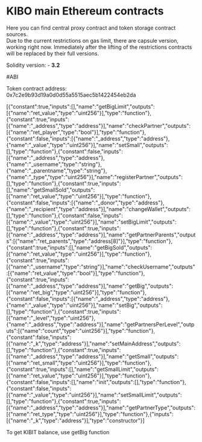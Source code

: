 # KIBO main Ethereum contracts

Here you can find central proxy contract and token storage contract sources.  
Due to the current restrictions on gas limit, there are capsule version, working right now.
Immediately after the lifting of the restrictions  contracts will be replaced by their full versions.

Solidity version: - **3.2**

#ABI 

Token contract address: 0x7c2e9b93d19a0d0d55a5515aec5b1422454eb2da

[{"constant":true,"inputs":[],"name":"getBigLimit","outputs":[{"name":"ret_value","type":"uint256"}],"type":"function"},{"constant":true,"inputs":[{"name":"_address","type":"address"}],"name":"checkPartner","outputs":[{"name":"ret_player","type":"bool"}],"type":"function"},{"constant":false,"inputs":[{"name":"_address","type":"address"},{"name":"_value","type":"uint256"}],"name":"setSmall","outputs":[],"type":"function"},{"constant":false,"inputs":[{"name":"_address","type":"address"},{"name":"_username","type":"string"},{"name":"_parentname","type":"string"},{"name":"_type","type":"uint256"}],"name":"registerPartner","outputs":[],"type":"function"},{"constant":true,"inputs":[],"name":"getSmallSold","outputs":[{"name":"ret_value","type":"uint256"}],"type":"function"},{"constant":false,"inputs":[{"name":"_donor","type":"address"},{"name":"_recipient","type":"address"}],"name":"changeWallet","outputs":[],"type":"function"},{"constant":false,"inputs":[{"name":"_value","type":"uint256"}],"name":"setBigLimit","outputs":[],"type":"function"},{"constant":true,"inputs":[{"name":"_address","type":"address"}],"name":"getPartnerParents","outputs":[{"name":"ret_parents","type":"address[8]"}],"type":"function"},{"constant":true,"inputs":[],"name":"getBigSold","outputs":[{"name":"ret_value","type":"uint256"}],"type":"function"},{"constant":true,"inputs":[{"name":"_username","type":"string"}],"name":"checkUsername","outputs":[{"name":"ret_value","type":"bool"}],"type":"function"},{"constant":true,"inputs":[{"name":"_address","type":"address"}],"name":"getBig","outputs":[{"name":"ret_big","type":"uint256"}],"type":"function"},{"constant":false,"inputs":[{"name":"_address","type":"address"},{"name":"_value","type":"uint256"}],"name":"setBig","outputs":[],"type":"function"},{"constant":true,"inputs":[{"name":"_level","type":"uint256"},{"name":"_address","type":"address"}],"name":"getPartnersPerLevel","outputs":[{"name":"count","type":"uint256"}],"type":"function"},{"constant":false,"inputs":[{"name":"_k","type":"address"}],"name":"setMainAddress","outputs":[],"type":"function"},{"constant":true,"inputs":[{"name":"_address","type":"address"}],"name":"getSmall","outputs":[{"name":"ret_small","type":"uint256"}],"type":"function"},{"constant":true,"inputs":[],"name":"getSmallLimit","outputs":[{"name":"ret_value","type":"uint256"}],"type":"function"},{"constant":false,"inputs":[],"name":"init","outputs":[],"type":"function"},{"constant":false,"inputs":[{"name":"_value","type":"uint256"}],"name":"setSmallLimit","outputs":[],"type":"function"},{"constant":true,"inputs":[{"name":"_address","type":"address"}],"name":"getPartnerType","outputs":[{"name":"ret_type","type":"uint256"}],"type":"function"},{"inputs":[{"name":"_k","type":"address"}],"type":"constructor"}]

To get KIBIT balance, use getBig function
